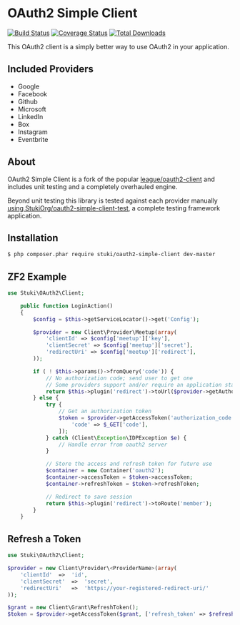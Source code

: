 OAuth2 Simple Client
=============

[![Build Status](https://travis-ci.org/StukiOrg/oauth2-simple-client.png?branch=master)](https://travis-ci.org/StukiOrg/oauth2-simple-client)
[![Coverage Status](https://coveralls.io/repos/StukiOrg/oauth2-simple-client/badge.png)](https://coveralls.io/r/StukiOrg/oauth2-simple-client)
[![Total Downloads](https://poser.pugx.org/stuki/oauth2-simple-client/downloads.png)](https://packagist.org/packages/stuki/oauth2-simple-client)

This OAuth2 client is a simply better way to use OAuth2 in your application.


Included Providers
------------------

- Google
- Facebook
- Github
- Microsoft
- LinkedIn
- Box
- Instagram
- Eventbrite


About
-----

OAuth2 Simple Client is a fork of the popular [league/oauth2-client](https://github.com/thephpleague/oauth2-client/tree/2dde0d98f98a242a681a5cdfa354331fe2832d5f) and includes unit testing and a completely overhauled engine.

Beyond unit testing this library is tested against each provider manually [using StukiOrg/oauth2-simple-client-test](https://github.com/StukiOrg/oauth2-simple-client-test), a complete testing framework application.


Installation
------------

```sh
$ php composer.phar require stuki/oauth2-simple-client dev-master
```


ZF2 Example
-----------

```php
use Stuki\OAuth2\Client;

    public function LoginAction()
    {
        $config = $this->getServiceLocator()->get('Config');

        $provider = new Client\Provider\Meetup(array(
            'clientId' => $config['meetup']['key'],
            'clientSecret' => $config['meetup']['secret'],
            'redirectUri' => $config['meetup']['redirect'],
        ));

        if ( ! $this->params()->fromQuery('code')) {
            // No authorization code; send user to get one
            // Some providers support and/or require an application state token
            return $this->plugin('redirect')->toUrl($provider->getAuthorizationUrl(array('state' => 'token')));
        } else {
            try {
                // Get an authorization token
                $token = $provider->getAccessToken('authorization_code', [
                    'code' => $_GET['code'],
                ]);
            } catch (Client\Exception\IDPException $e) {
                // Handle error from oauth2 server
            }

            // Store the access and refresh token for future use
            $container = new Container('oauth2');
            $container->accessToken = $token->accessToken;
            $container->refreshToken = $token->refreshToken;

            // Redirect to save session
            return $this->plugin('redirect')->toRoute('member');
        }
    }
```

Refresh a Token
---------------

```php
use Stuki\OAuth2\Client;

$provider = new Client\Provider\<ProviderName>(array(
    'clientId'  =>  'id',
    'clientSecret'  =>  'secret',
    'redirectUri'   =>  'https://your-registered-redirect-uri/'
));

$grant = new Client\Grant\RefreshToken();
$token = $provider->getAccessToken($grant, ['refresh_token' => $refreshToken]);
```
